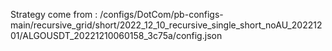 Strategy come from : /configs/DotCom/pb-configs-main/recursive_grid/short/2022_12_10_recursive_single_short_noAU_20221201/ALGOUSDT_20221210060158_3c75a/config.json